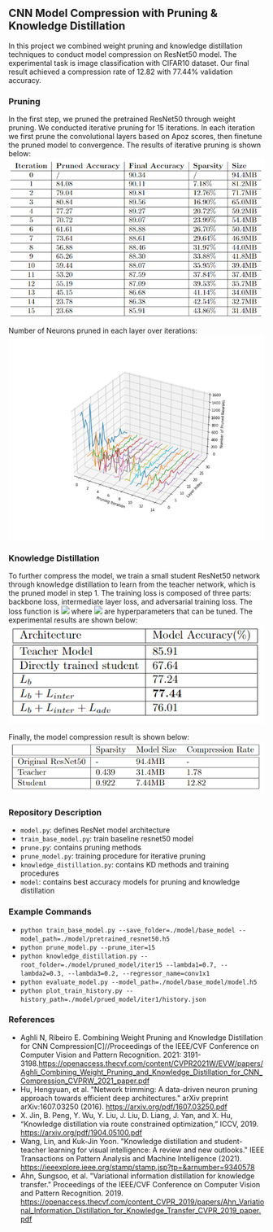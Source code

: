 ## CNN Model Compression with Pruning & Knowledge Distillation
In this project we combined weight pruning and knowledge distillation techniques to conduct model compression on ResNet50 model. The experimental task is image classification with CIFAR10 dataset. Our final result achieved a compression rate of 12.82 with 77.44% validation accuracy. 

### Pruning

In the first step, we pruned the pretrained ResNet50 through weight pruning. We conducted iterative pruning for 15 iterations. In each iteration we first prune the convolutional layers based on Apoz scores, then finetune the pruned model to convergence. The results of iterative pruning is shown below:   
![Iterative Pruning Result](./images/pruning_result.png)

Number of Neurons pruned in each layer over iterations:
![Number of Neurons Pruned](./images/3d_apoz.jpg)

### Knowledge Distillation

To further compress the model, we train a small student ResNet50 network through knowledge distillation to learn from the teacher network, which is the pruned model in step 1. The training loss is composed of three parts: backbone loss, intermediate layer loss, and adversarial training loss. The loss function is ![](http://latex.codecogs.com/svg.latex?L=\\lambda_1L_{backbone}+\\lambda_2L_{intermediate}+\\lambda_3L_{adversarial}) where 
![](http://latex.codecogs.com/svg.latex?\\lambda_1,\\lambda_2,\\lambda_3) are hyperparameters that can be tuned. The experimental results are shown below:  
![Knowledge Distillation Result](./images/accuracy_result.png)

Finally, the model compression result is shown below:
![Final Model Compression Result](./images/compression_result.png)


### Repository Description
- `model.py`: defines ResNet model architecture
- `train_base_model.py`: train baseline resnet50 model
- `prune.py`: contains pruning methods
- `prune_model.py`: training procedure for iterative pruning
- `knowledge_distillation.py`: contains KD methods and training procedures
- `model`: contains best accuracy models for pruning and knowledge distillation



### Example Commands
- `python train_base_model.py --save_folder=./model/base_model --model_path=./model/pretrained_resnet50.h5`
- `python prune_model.py --prune_iter=15`
- `python knowledge_distillation.py --root_folder=./model/pruned_model/iter15 --lambda1=0.7, --lambda2=0.3, --lambda3=0.2, --regressor_name=conv1x1`
- `python evaluate_model.py --model_path=./model/base_model/model.h5`
- `python plot_train_history.py --history_path=./model/prued_model/iter1/history.json`


### References
- Aghli N, Ribeiro E. Combining Weight Pruning and Knowledge Distillation for CNN Compression[C]//Proceedings of the IEEE/CVF Conference on Computer Vision and Pattern Recognition. 2021: 3191-3198.https://openaccess.thecvf.com/content/CVPR2021W/EVW/papers/Aghli_Combining_Weight_Pruning_and_Knowledge_Distillation_for_CNN_Compression_CVPRW_2021_paper.pdf
- Hu, Hengyuan, et al. "Network trimming: A data-driven neuron pruning approach towards efficient deep architectures." arXiv preprint arXiv:1607.03250 (2016). https://arxiv.org/pdf/1607.03250.pdf 
- X. Jin, B. Peng, Y. Wu, Y. Liu, J. Liu, D. Liang, J. Yan, and X. Hu, “Knowledge distillation via route constrained optimization,” ICCV, 2019. https://arxiv.org/pdf/1904.05100.pdf
- Wang, Lin, and Kuk-Jin Yoon. "Knowledge distillation and student-teacher learning for visual intelligence: A review and new outlooks." IEEE Transactions on Pattern Analysis and Machine Intelligence (2021). https://ieeexplore.ieee.org/stamp/stamp.jsp?tp=&arnumber=9340578
- Ahn, Sungsoo, et al. "Variational information distillation for knowledge transfer." Proceedings of the IEEE/CVF Conference on Computer Vision and Pattern Recognition. 2019. https://openaccess.thecvf.com/content_CVPR_2019/papers/Ahn_Variational_Information_Distillation_for_Knowledge_Transfer_CVPR_2019_paper.pdf 
